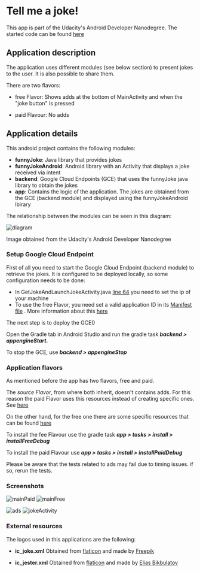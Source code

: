 # Tell me a joke!

This app is part of the Udacity's Android Developer Nanodegree. The started code can be found [here](https://github.com/udacity/ud867/tree/master/FinalProject) 

## Application description

The application uses different modules (see below section) to present jokes to the user. It is also possible to share them.

There are two flavors:

* free Flavor: Shows adds at the bottom of MainActivity and when the "joke button" is pressed

* paid Flavour: No adds

## Application details

This android project contains the following modules:

* **funnyJoke**: Java library that provides jokes
* **funnyJokeAndroid**: Android library with an Activity that displays a joke received via intent
* **backend**: Google Cloud Endpoints (GCE) that uses the funnyJoke java library to obtain the jokes
* **app**: Contains the logic of the application. The jokes are obtained from the GCE (backend module) and displayed using the funnyJokeAndroid lbirary

The relationship between the modules can be seen in this diagram:

![diagram](docs/images/project-diagram.png)

Image obtained from the Udacity's Android Developer Nanodegree

### Setup Google Cloud Endpoint

First of all you need to start the Google Cloud Endpoint (backend module) to retrieve the jokes. It is configured to be deployed locally, so some configuration needs to be done:

* In GetJokeAndLaunchJokeActivity.java [line 64](https://github.com/acasadoquijada/tell_me_a_joke/blob/master/app/src/main/java/com/udacity/gradle/builditbigger/GetJokeAndLaunchJokeActivity.java#L64)  you need to set the ip of your machine
* To use the free Flavor, you need set a valid application ID in its [Manifest file](https://github.com/acasadoquijada/tell_me_a_joke/blob/master/app/src/free/AndroidManifest.xml#L24) . More information about this [here](https://developers.google.com/admob/android/quick-start#update_your_androidmanifestxml) 

The next step is to deploy the GCE0

Open the Gradle tab in Android Studio and run the gradle task ***backend > appengineStart.***

To stop the GCE, use ***backend > appengineStop***

### Application flavors

As mentioned before the app has two flavors, free and paid.

The *source Flavor*, from where both inherit, doesn't contains adds. For this reason the paid Flavor uses this resources instead of creating specific ones. See [here](https://github.com/acasadoquijada/tell_me_a_joke/tree/master/app/src/paid) 

On the other hand, for the free one there are some specific resources that can be found [here](https://github.com/acasadoquijada/tell_me_a_joke/tree/master/app/src/free) 

To install the fee Flavour use the gradle task ***app > tasks > install > installFreeDebug***

To install the paid Flavour use ***app > tasks > install > installPaidDebug***

Please be aware that the tests related to ads may fail due to timing issues. if so, rerun the tests.

### Screenshots 

![mainPaid](docs/images/paidMainActivity.jpg) ![mainFree](docs/images/freeMainActivity.jpg)

![ads](docs/images/ads.jpg) ![jokeActivity](docs/images/jokeActivity.jpg)



### External resources


The logos used in this applications are the following:

* **ic_joke.xml** Obtained from [flaticon](https://www.flaticon.com/)  and made by [Freepik](https://www.flaticon.com/authors/freepik) 


* **ic_jester.xml** Obtained from [flaticon](https://www.flaticon.com/)  and made by [Elias Bikbulatov](https://www.flaticon.com/authors/elias-bikbulatov") 

